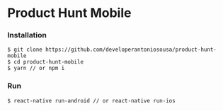 # Product Hunt Mobile

### Installation

```
$ git clone https://github.com/developerantoniosousa/product-hunt-mobile
$ cd product-hunt-mobile
$ yarn // or npm i
```

### Run

```
$ react-native run-android // or react-native run-ios
```
